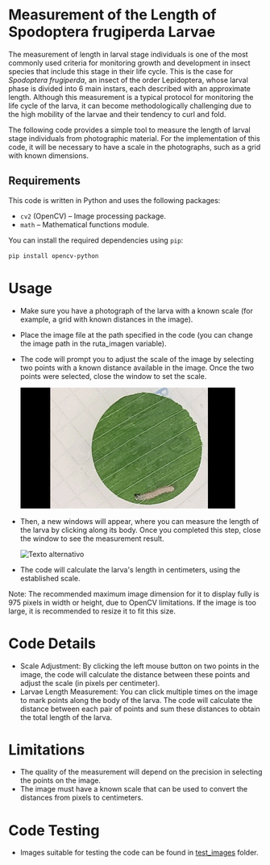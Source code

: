 # Measurement of the Length of Spodoptera frugiperda Larvae

The measurement of length in larval stage individuals is one of the most commonly used criteria for monitoring growth and development in insect species that include this stage in their life cycle. This is the case for *Spodoptera frugiperda*, an insect of the order Lepidoptera, whose larval phase is divided into 6 main instars, each described with an approximate length. Although this measurement is a typical protocol for monitoring the life cycle of the larva, it can become methodologically challenging due to the high mobility of the larvae and their tendency to curl and fold.

The following code provides a simple tool to measure the length of larval stage individuals from photographic material. For the implementation of this code, it will be necessary to have a scale in the photographs, such as a grid with known dimensions.


## Requirements

This code is written in Python and uses the following packages:

- `cv2` (OpenCV) – Image processing package.
- `math` – Mathematical functions module.

You can install the required dependencies using `pip`:

```bash
pip install opencv-python
```
# Usage
- Make sure you have a photograph of the larva with a known scale (for example, a grid with known distances in the image).
- Place the image file at the path specified in the code (you can change the image path in the ruta_imagen variable).
- The code will prompt you to adjust the scale of the image by selecting two points with a known distance available in the image. Once the two points were selected, close the window to set the scale.


    ![Texto alternativo](gifs/escala_sf.gif)
- Then, a new windows will appear, where you can measure the length of the larva by clicking along its body. Once you completed this step, close the window to see the measurement result.

    ![Texto alternativo](gifs/medicionlarva.gif)
- The code will calculate the larva's length in centimeters, using the established scale.

Note: The recommended maximum image dimension for it to display fully is 975 pixels in width or height, due to OpenCV limitations. If the image is too large, it is recommended to resize it to fit this size.

# Code Details
- Scale Adjustment: By clicking the left mouse button on two points in the image, the code will calculate the distance between these points and adjust the scale (in pixels per centimeter).
- Larvae Length Measurement: You can click multiple times on the image to mark points along the body of the larva. The code will calculate the distance between each pair of points and sum these distances to obtain the total length of the larva.
  
# Limitations
- The quality of the measurement will depend on the precision in selecting the points on the image.
- The image must have a known scale that can be used to convert the distances from pixels to centimeters.

# Code Testing
- Images suitable for testing the code can be found in [test_images](test_images) folder.

